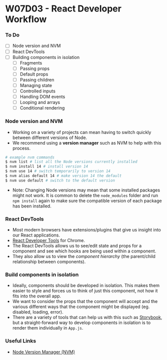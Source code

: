 # W07D03 - React Developer Workflow

### To Do
* [ ] Node version and NVM
* [ ] React DevTools
* [ ] Building components in isolation
  * [ ] Fragments
  * [ ] Passing props
  * [ ] Default props
  * [ ] Passing children
  * [ ] Managing state
  * [ ] Controlled inputs
  * [ ] Handling DOM events
  * [ ] Looping and arrays
  * [ ] Conditional rendering

### Node version and NVM
* Working on a variety of projects can mean having to switch quickly between different versions of Node.
* We recommend using a **version manager** such as NVM to help with this process.

```bash
# example nvm commands
$ nvm list # list all the Node versions currently installed
$ nvm install 14 # install version 14
$ nvm use 14 # switch temporarily to version 14
$ nvm alias default 14 # make version 14 the default
$ nvm use default # switch to the default version
```

* Note: Changing Node versions may mean that some installed packages might not work. It is common to delete the `node_modules` folder and run `npm install` again to make sure the compatible version of each package has been installed.

### React DevTools
* Most modern browsers have extensions/plugins that give us insight into our React applications.
* [React Developer Tools](https://chrome.google.com/webstore/detail/react-developer-tools/fmkadmapgofadopljbjfkapdkoienihi) for Chrome.
* The React DevTools allows us to see/edit state and props for a component and see which hooks are being used within a component.
* They also allow us to view the _component hierarchy_ (the parent/child relationship between components).

### Build components in isolation
* Ideally, components should be developed in isolation. This makes them easier to style and forces us to think of just this component, not how it fits into the overall app.
* We want to consider the props that the component will accept and the various different ways that the component might be displayed (eg. disabled, loading, error).
* There are a variety of tools that can help us with this such as [Storybook](https://storybook.js.org/), but a straight-forward way to develop components in isolation is to render them individually in `App.js`.

### Useful Links
* [Node Version Manager (NVM)](https://github.com/nvm-sh/nvm)
